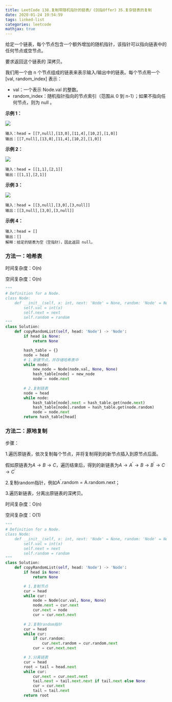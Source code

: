 ```yaml
---
title: LeetCode 138.复制带随机指针的链表/《剑指Offer》35.复杂链表的复制
date: 2020-01-24 19:54:59
tags: linked-list
categories: leetcode
mathjax: true
---
```


给定一个链表，每个节点包含一个额外增加的随机指针，该指针可以指向链表中的任何节点或空节点。

要求返回这个链表的 深拷贝。 

<!--more-->

我们用一个由 n 个节点组成的链表来表示输入/输出中的链表。每个节点用一个 [val, random_index] 表示：

* val：一个表示 Node.val 的整数。
* random_index：随机指针指向的节点索引（范围从 0 到 n-1）；如果不指向任何节点，则为  null 。

**示例 1：**

![](/static/images/leetcode-138-example1.png)

```
输入：head = [[7,null],[13,0],[11,4],[10,2],[1,0]]
输出：[[7,null],[13,0],[11,4],[10,2],[1,0]]
```

**示例 2：**

![](/static/images/leetcode-138-example2.png)

```
输入：head = [[1,1],[2,1]]
输出：[[1,1],[2,1]]
```

**示例 3：**

![](/static/images/leetcode-138-example3.png)

```
输入：head = [[3,null],[3,0],[3,null]]
输出：[[3,null],[3,0],[3,null]]
```

**示例 4：**

```
输入：head = []
输出：[]
解释：给定的链表为空（空指针），因此返回 null。
```

### 方法一：哈希表

时间复杂度：O(n)

空间复杂度：O(n)

```python
"""
# Definition for a Node.
class Node:
    def __init__(self, x: int, next: 'Node' = None, random: 'Node' = None):
        self.val = int(x)
        self.next = next
        self.random = random
"""
class Solution:
    def copyRandomList(self, head: 'Node') -> 'Node':
        if head is None:
            return None

        hash_table = {}
        node = head
        # 1.新建节点，并存储哈希表中
        while node:
            new_node = Node(node.val, None, None)
            hash_table[node] = new_node 
            node = node.next
        
        # 2.复制链表
        node = head
        while node:
            hash_table[node].next = hash_table.get(node.next)
            hash_table[node].random = hash_table.get(node.random)
            node = node.next
        return hash_table[head]
```

### 方法二：原地复制

步骤：

1.遍历原链表，依次复制每个节点，并将复制得到的新节点插入到原节点后面。

假如原链表为$A \rightarrow B \rightarrow C$，遍历结束后，得到的新链表为$A \rightarrow A^\prime \rightarrow B \rightarrow B^\prime \rightarrow C \rightarrow C^\prime$

2.复制random指针，例如$\mathrm{A^\prime.random = A.random.next}$；

3.遍历新链表，分离出原链表的深拷贝。

时间复杂度：O(n)

空间复杂度：O(1)

```python
"""
# Definition for a Node.
class Node:
    def __init__(self, x: int, next: 'Node' = None, random: 'Node' = None):
        self.val = int(x)
        self.next = next
        self.random = random
"""
class Solution:
    def copyRandomList(self, head: 'Node') -> 'Node':
        if head is None:
            return None

        # 1.复制节点
        cur = head
        while cur:
            node = Node(cur.val, None, None)
            node.next = cur.next
            cur.next = node
            cur = cur.next.next
        
        # 2.复制random指针
        cur = head
        while cur:
            if cur.random:
                cur.next.random = cur.random.next
            cur = cur.next.next

        # 3.分离链表
        cur = head
        root = tail = head.next
        while cur:
            cur.next = cur.next.next
            tail.next = tail.next.next if tail.next else None
            cur = cur.next
            tail = tail.next
        return root
```

